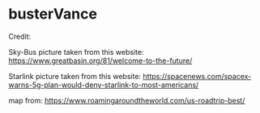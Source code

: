 # busterVance

Credit:

Sky-Bus picture taken from this website:
https://www.greatbasin.org/81/welcome-to-the-future/

Starlink picture taken from this website:
https://spacenews.com/spacex-warns-5g-plan-would-deny-starlink-to-most-americans/

map from:
https://www.roamingaroundtheworld.com/us-roadtrip-best/